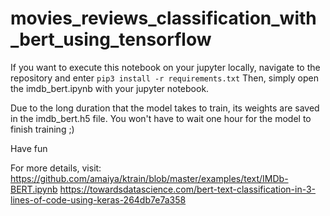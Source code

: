 # movies_reviews_classification_with_bert_using_tensorflow

If you want to execute this notebook on your jupyter locally, navigate to the repository and enter 
```pip3 install -r requirements.txt```
Then, simply open the imdb_bert.ipynb with your jupyter notebook.

Due to the long duration that the model takes to train, its weights are saved in the imdb_bert.h5 file. You won't have to wait one hour for the model to finish training ;)

Have fun 

For more details, visit:
https://github.com/amaiya/ktrain/blob/master/examples/text/IMDb-BERT.ipynb
https://towardsdatascience.com/bert-text-classification-in-3-lines-of-code-using-keras-264db7e7a358 
 
 
